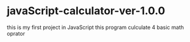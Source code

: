# javaScript-calculator-ver-1.0.0
this is my first project in JavaScript
this program culculate 4 basic math oprator
